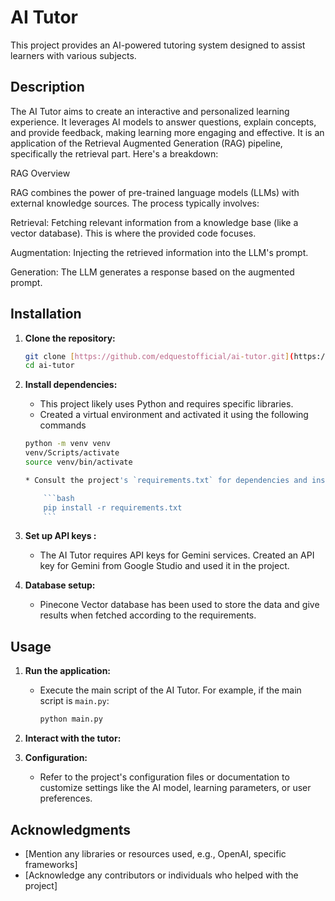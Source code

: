 # AI Tutor

This project provides an AI-powered tutoring system designed to assist learners with various subjects.

## Description

The AI Tutor aims to create an interactive and personalized learning experience. It leverages AI models to answer questions, explain concepts, and provide feedback, making learning more engaging and effective.
It is an application of the Retrieval Augmented Generation (RAG) pipeline, specifically the retrieval part. Here's a breakdown:

RAG Overview

RAG combines the power of pre-trained language models (LLMs) with external knowledge sources. The process typically involves:

Retrieval:
Fetching relevant information from a knowledge base (like a vector database).
This is where the provided code focuses.

Augmentation:
Injecting the retrieved information into the LLM's prompt.

Generation:
The LLM generates a response based on the augmented prompt.

## Installation

1.  **Clone the repository:**

    ```bash
    git clone [https://github.com/edquestofficial/ai-tutor.git](https://github.com/edquestofficial/ai-tutor.git)
    cd ai-tutor
    ```

2.  **Install dependencies:**

    * This project likely uses Python and requires specific libraries.
    * Created a virtual environment and activated it using the following commands

    ```bash
    python -m venv venv
    venv/Scripts/activate
    source venv/bin/activate

    * Consult the project's `requirements.txt` for dependencies and install them using pip:

        ```bash
        pip install -r requirements.txt
        ```

3.  **Set up API keys :**

    * The AI Tutor requires API keys for Gemini services. Created an API key for Gemini from Google Studio and used it in the project.
      

4.  **Database setup:**

    * Pinecone Vector database has been used to store the data and give results when fetched according to the requirements.

## Usage

1.  **Run the application:**

    * Execute the main script of the AI Tutor. For example, if the main script is `main.py`:

        ```bash
        python main.py
        ```

2.  **Interact with the tutor:**

   

3.  **Configuration:**

    * Refer to the project's configuration files or documentation to customize settings like the AI model, learning parameters, or user preferences.


## Acknowledgments

* [Mention any libraries or resources used, e.g., OpenAI, specific frameworks]
* [Acknowledge any contributors or individuals who helped with the project]

